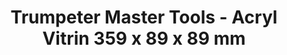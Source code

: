 ---
layout: product
title: "Trumpeter Master Tools - Acryl Vitrin 359 x 89 x 89 mm"
price: "N/A" 
desc: "N/A"
img_path: "/assets/img/TRU09809.webp"
brand: "N/A"
available: false
special_offer: false
new: false
soon: false
cat: "0N/A"
subcat: "0N/A"
subsubcat: "0N/A"
sifra: "TRU09809"
popular: false
spec: false
---